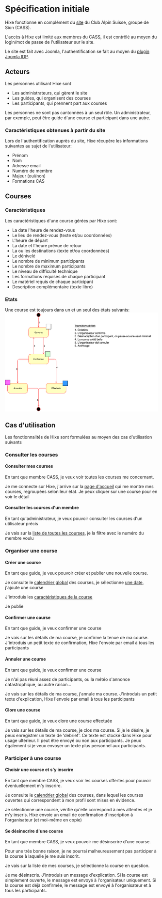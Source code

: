 # Spécification initiale

Hixe fonctionne en complément du [site](http://www.clubalpinsion.ch) du Club Alpin Suisse, groupe de Sion (CASS).

L'accès à Hixe est limité aux membres du CASS, il est contrôlé au moyen du login/mot de passe de l'utilisateur sur le site.

Le site est fait avec Joomla, l'authentification se fait au moyen du [plugin Joomla IDP](https://plugins.miniorange.com/joomla-idp-saml-sso).

## Acteurs

Les personnes utilisant Hixe sont

- Les administrateurs, qui gèrent le site
- Les guides, qui organisent des courses
- Les participants, qui prennent part aux courses

Les personnes ne sont pas cantonnées à un seul rôle. Un administrateur, par exemple, peut être guide d'une course et participant dans une autre.

### Caractéristiques obtenues à partir du site

Lors de l'authentification auprès du site, Hixe récupère les informations suivantes au sujet de l'utilisateur:

- Prénom
- Nom
- Adresse email
- Numéro de membre
- Majeur (oui/non)
- Formations CAS 

## Courses

### Caractéristiques

Les caractéristiques d'une course gérées par Hixe sont:
- La date l'heure de rendez-vous
- Le lieu de rendez-vous (texte et/ou coordonnées)
- L'heure de départ
- La date et l'heure prévue de retour
- La ou les destinations (texte et/ou coordonnées)
- Le dénivelé
- Le nombre de minimum participants
- Le nombre de maximum participants
- Le niveau de difficulté technique
- Les formations requises de chaque participant
- Le matériel requis de chaque participant
- Description complémentaire (texte libre)

### Etats

Une course est toujours dans un et un seul des états suivants:
![](images/HikeStates.png)

## Cas d'utilisation

Les fonctionnalités de Hixe sont formulées au moyen des cas d'utilisation suivants

### Consulter les courses

#### Consulter mes courses

En tant que membre CASS, je veux voir toutes les courses me concernant.

Je me connecte sur Hixe, j'arrive sur la [page d'accueil](images/Home.png) qui me montre mes courses, regroupées selon leur état. Je peux cliquer sur une course pour en voir le détail

#### Consulter les courses d'un membre

En tant qu'administrateur, je veux pouvoir consulter les courses d'un utilisateur précis

Je vais sur la [liste de toutes les courses](images/AllHikes.png), je la filtre avec le numéro du membre voulu

### Organiser une course

#### Créer une course

En tant que guide, je veux pouvoir créer et publier une nouvelle course.

Je consulte le [calendrier global](images/CalendrierGlobal.png) des courses, je sélectionne [une date](images/CalendrierJour.png), j'ajoute une course

J'introduis les [caractéristiques de la course](images/Course)

Je publie

#### Confirmer une course

En tant que guide, je veux confirmer une course

Je vais sur les détails de ma course, je confirme la tenue de ma course. J'introduis un petit texte de confirmation, Hixe l'envoie par email à tous les participants

#### Annuler une course

En tant que guide, je veux confirmer une course

Je n'ai pas réuni assez de participants, ou la météo s'annonce catastrophique, ou autre raison...
 
Je vais sur les détails de ma course, j'annule ma course. J'introduis un petit texte d'explication, Hixe l'envoie par email à tous les participants

#### Clore une course

En tant que guide, je veux clore une course effectuée

Je vais sur les détails de ma course, je clos ma course. Si je le désire, je peux enregistrer un texte de 'debrief'. Ce texte est stocké dans Hixe pour usage ultérieur. Il peut être envoyé ou non aux participants. Je peux également si je veux envoyer un texte plus personnel aux participants.

### Participer à une course

#### Choisir une course et s'y inscrire

En tant que membre CASS, je veux voir les courses offertes pour pouvoir éventuellement m'y inscrire.

Je consulte le [calendrier global](images/CalendrierGlobal.png) des courses, dans lequel les courses ouvertes qui correspondent à mon profil sont mises en évidence.

Je sélectionne une course, vérifie qu'elle correspond à mes attentes et je m'y inscris. Hixe envoie un email de confirmation d'inscription à l'organisateur (et moi-même en copie)

#### Se désinscrire d'une course

En tant que membre CASS, je veux pouvoir me désinscrire d'une course.

Pour une très bonne raison, je ne pourrai malheureusement pas participer à la course à laquelle je me suis inscrit.

Je vais sur la liste de mes courses, je sélectionne la course en question.

Je me désinscris. J'introduis un message d'explication. Si la course est simplement ouverte, le message est envoyé à l'organisateur uniquement. Si la course est déjà confirmée, le message est envoyé à l'organisateur et à tous les participants.
